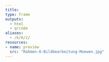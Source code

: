 ```yaml
---
title:
type: frame
outputs:
  - html
  - qrcode
aliases:
  - /k/6/2/
resources:
- name: preview
  src: "Rahmen-6-Bildbearbeitung-Moewen.jpg" 
---
```

